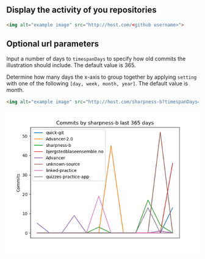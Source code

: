 ## Display the activity of you repositories

```html
<img alt="example image" src="http://host.com/<github username>">
```

## Optional url parameters

Input a number of days to `timespanDays` to specify how old commits the illustration should include. The default value is 365.

Determine how many days the x-axis to group together by applying `setting` with one of the following `[day, week, month, year]`. The default value is month.


```html
<img alt="example image" src="http://host.com/sharpness-b?timespanDays=365&setting=month">
```

![example image](static/example.png?raw=true)